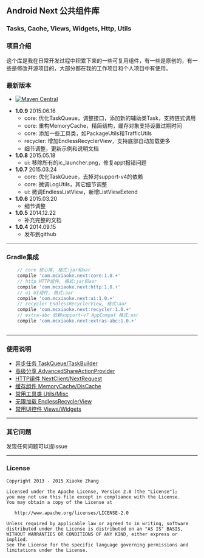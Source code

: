 Android Next 公共组件库
----------
### Tasks, Cache, Views, Widgets, Http, Utils

### 项目介绍

这个库是我在日常开发过程中积累下来的一些可复用组件，有一些是原创的，有一些是修改开源项目的，大部分都在我的工作项目和个人项目中有使用。

### 最新版本

* [![Maven Central](http://img.shields.io/badge/2015.06.16-com.mcxiaoke.next:1.0.9-brightgreen.svg)](http://search.maven.org/#search%7Cga%7C1%7Cg%3A%22com.mcxiaoke.next%22)

- **1.0.9** 2015.06.16
    * core: 优化TaskQueue，调整接口，添加新的辅助类Task，支持链式调用
    * core: 重构MemoryCache，精简结构，缓存对象支持设置过期时间
    * core: 添加一些工具类，如PackageUtils和TrafficUtils
    * recycler: 增加EndlessRecyclerView，支持底部自动加载更多
    * 细节调整，更新示例和说明文档
- **1.0.8** 2015.05.18
    * ui: 移除所有的ic_launcher.png，修复appt报错问题
- **1.0.7** 2015.03.24
    * core: 优化TaskQueue，去掉对support-v4的依赖
    * core: 微调LogUtils，其它细节调整
    * ui: 微调EndlessListView，新增ListViewExtend
- **1.0.6** 2015.03.20
    * 细节调整
- **1.0.5** 2014.12.22
    * 补充完整的文档
- **1.0.4** 2014.09.15
    * 发布到github

------

### Gradle集成

```groovy
    // core 核心库, 格式:jar和aar
    compile 'com.mcxiaoke.next:core:1.0.+'
    // http HTTP组件, 格式:jar和aar
    compile 'com.mcxiaoke.next:http:1.0.+'
    // ui UI组件, 格式:aar
    compile 'com.mcxiaoke.next:ui:1.0.+'
    // recycler EndlessRecyclerView, 格式:aar
    compile 'com.mcxiaoke.next:recycler:1.0.+'
    // extra-abc 依赖support-v7 AppCompat 格式:aar
    compile 'com.mcxiaoke.next:extras-abc:1.0.+'
    
```
------

### 使用说明

* [异步任务 TaskQueue/TaskBuilder](task.md)
* [高级分享 AdvancedShareActionProvider](share.md)
* [HTTP组件 NextClient/NextRequest](http.md)
* [缓存组件 MemoryCache/DisCache](cache.md)
* [常用工具类 Utils/Misc](core.md)
* [无限加载 EndlessRecyclerView](recycler.md)
* [常用UI控件 Views/Widgets](ui.md)

------

### 其它问题

发现任何问题可以提issue

------

### License

    Copyright 2013 - 2015 Xiaoke Zhang

    Licensed under the Apache License, Version 2.0 (the "License");
    you may not use this file except in compliance with the License.
    You may obtain a copy of the License at

       http://www.apache.org/licenses/LICENSE-2.0

    Unless required by applicable law or agreed to in writing, software
    distributed under the License is distributed on an "AS IS" BASIS,
    WITHOUT WARRANTIES OR CONDITIONS OF ANY KIND, either express or implied.
    See the License for the specific language governing permissions and
    limitations under the License.





